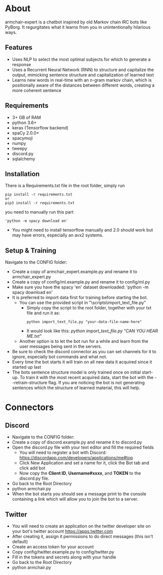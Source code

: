 # About
armchair-expert is a chatbot inspired by old Markov chain IRC bots like PyBorg. It regurgitates what it learns from you in unintentionally hilarious ways.

## Features
- Uses NLP to select the most optimal subjects for which to generate a response
- Uses a Recurrent Neural Network (RNN) to structure and capitalize the output, mimicking sentence structure and capitalization of learned text
- Learns new words in real-time with an n-gram markov chain, which is positionally aware of the distances between different words, creating a more coherent sentence

## Requirements
- 3+ GB of RAM
- python 3.6+
- keras (Tensorflow backend)
- spaCy 2.0.0+
- spacymoji
- numpy
- tweepy
- discord.py
- sqlalchemy

## Installation
There is a Requirements.txt file in the root folder, simply run
```
pip install -r requirements.txt
or
pip3 install -r requirements.txt
```
you need to manually run this part
```
'python -m spacy download en'
```
- You might need to install tensorflow manually and 2.0 should work but may have errors, especially an avx2 systems.

## Setup & Training
Navigate to the CONFIG folder:
- Create a copy of armchair_expert.example.py and rename it to armchair_expert.py
- Create a copy of config/ml.example.py and rename it to config/ml.py
- Make sure you have the spacy 'en' dataset downloaded: 'python -m spacy download en'
- It is preferred to import data first for training before starting the bot.
  - You can use the provided script in "\scripts\import_text_file.py"
    - Simply copy the script to the root folder, together with your txt file and run it as:
      ```
      python import_text_file.py "your-data-file-name-here"
      ```
    - It would look like this: *python import_text_file.py "CAN YOU HEAR ME.txt"*
  - Another option is to let the bot run for a while and learn from the user messages being sent in the servers.
- Be sure to check the discord connector as you can set channels for it to ignore, especially bot commands and what not.
- Every time the bot starts it will train on all new data it acquired since it started up last
- The bots sentence structure model is only trained once on initial start-up. To train it with the most recent acquired data, start the bot with the --retrain-structure flag. If you are noticing the bot is not generating sentences which the structure of learned material, this will help.

# Connectors
## Discord
- Navigate to the CONFIG folder:
- Create a copy of discord.example.py and rename it to discord.py
- Open the discord.py file with your text editor and fill the required fields
  - You will need to register a bot with Discord: https://discordapp.com/developers/applications/me#top
  - Click New Application and set a name for it, click the Bot tab and click add bot
  - Now copy the **Client ID**, **Username#xxxx**, and **TOKEN** to the discord.py file.
- Go back to the Root Directory
- python armchair.py
- When the bot starts you should see a message print to the console containing a link which will allow you to join the bot to a server.

## Twitter
- You will need to create an application on the twitter developer site on your bot's twitter account https://apps.twitter.com
- After creating it, assign it permissions to do direct messages (this isn't default)
- Create an access token for your account
- Copy config/twitter.example.py to config/twitter.py
- Fill in the tokens and secrets along with your handle
- Go back to the Root Directory
- python armchair.py
